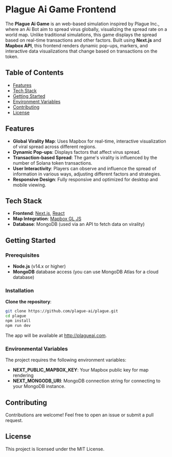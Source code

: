 # Plague Ai Game Frontend

The **Plague Ai Game** is an web-based simulation inspired by Plague Inc., where an Ai Bot aim to spread virus globally, visualizing the spread rate on a world map. Unlike traditional simulations, this game displays the spread based on real-time transactions and other factors. Built using **Next.js** and **Mapbox API**, this frontend renders dynamic pop-ups, markers, and interactive data visualizations that change based on transactions on the token.

## Table of Contents

- [Features](#features)
- [Tech Stack](#tech-stack)
- [Getting Started](#getting-started)
- [Environment Variables](#environment-variables)
- [Contributing](#contributing)
- [License](#license)

## Features

- **Global Virality Map**: Uses Mapbox for real-time, interactive visualization of viral spread across different regions.
- **Dynamic Pop-ups**: Displays factors that affect virus spread.
- **Transaction-based Spread**: The game's virality is influenced by the number of Solana token transactions.
- **User Interactivity**: Players can observe and influence the spread of information in various ways, adjusting different factors and strategies.
- **Responsive Design**: Fully responsive and optimized for desktop and mobile viewing.

## Tech Stack

- **Frontend**: [Next.js](https://nextjs.org/), [React](https://reactjs.org/)
- **Map Integration**: [Mapbox GL JS](https://docs.mapbox.com/mapbox-gl-js/)
- **Database**: MongoDB (used via an API to fetch data on virality)

## Getting Started

### Prerequisites

- **Node.js** (v14.x or higher)
- **MongoDB** database access (you can use MongoDB Atlas for a cloud database)

### Installation

**Clone the repository**:

```bash
git clone https://github.com/plague-ai/plague.git
cd plague
npm install
npm run dev
```

The app will be available at http://plagueai.com.

### Environmental Variables

The project requires the following environment variables:

- **NEXT_PUBLIC_MAPBOX_KEY**: Your Mapbox public key for map rendering
- **NEXT_MONGODB_URI**: MongoDB connection string for connecting to your MongoDB instance.

## Contributing

Contributions are welcome! Feel free to open an issue or submit a pull request.

## License

This project is licensed under the MIT License.
